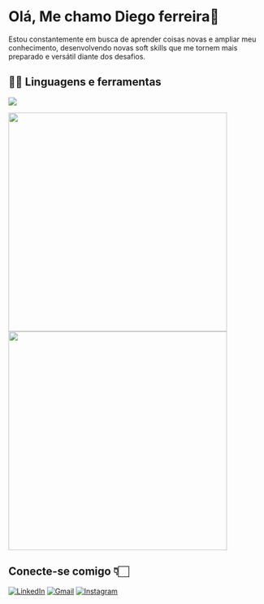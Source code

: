 # Olá, Me chamo Diego ferreira👋
Estou constantemente em busca de aprender coisas novas e ampliar meu conhecimento, desenvolvendo novas soft skills que me tornem mais preparado e versátil diante dos desafios.

## 👨‍💻 Linguagens e ferramentas

<a href="https://skillicons.dev">
  <img src="https://skillicons.dev/icons?i=java,docker,mysql,react,typescript,spring" />
</a>

<p align="left">
  <img src="https://github-readme-stats.vercel.app/api?username=diego1ferreira&theme=transparent&bg_color=000&border_color=30A3DC&show_icons=true&icon_color=30A3DC&title_color=E94D5F&text_color=FFF" width="430"/>
  <img src="https://github-readme-stats.vercel.app/api/top-langs/?username=diego1ferreira&layout=compact&bg_color=000&border_color=30A3DC&title_color=E94D5F&text_color=FFF" width="430"/>
</p>


## Conecte-se comigo 👇🏻
[![LinkedIn](https://img.shields.io/badge/linkedin-%230077B5.svg?style=for-the-badge&logo=linkedin&logoColor=white)](https://www.linkedin.com/in/diegoferreiralm/)
[![Gmail](https://img.shields.io/badge/Gmail-D14836?style=for-the-badge&logo=gmail&logoColor=white)](mailto:diegojorginho2@gmail.com)
[![Instagram](https://img.shields.io/badge/Instagram-%23E4405F.svg?style=for-the-badge&logo=Instagram&logoColor=white)](https://instagram.com/dieg0_ferreira)


